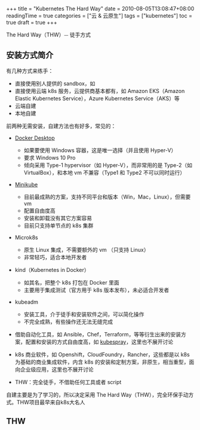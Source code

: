 +++
title = "Kubernetes The Hard Way"
date = 2010-08-05T13:08:47+08:00
readingTime = true
categories = ["云 & 云原生"]
tags = ["kubernetes"]
toc = true
draft = true
+++

The Hard Way（THW）⏤ 徒手方式

<!--more-->

## 安装方式简介

有几种方式来练手：

-   直接使用别人提供的 sandbox，如
-   直接使用云端 k8s 服务，云提供商基本都有，如 Amazon EKS（Amazon Elastic Kubernetes Service），Azure Kubernetes Service（AKS）等
-   云端自建
-   本地自建

前两种无需安装，自建方法也有好多，常见的：

-   [Docker Desktop](https://docs.docker.com/docker-for-windows/install/)

    -   如果要使用 Windows 容器，这是唯一选择（并且使用 Hyper-V）
    -   要求 Windows 10 Pro
    -   倾向采用 Type-1 hypervisor（如 Hyper-V），而非常用的是 Type-2（如 VirtualBox），和本地 vm 不兼容（Type1 和 Type2 不可以同时运行）

-   [Minikube](https://k8smeetup.github.io/docs/getting-started-guides/minikube/)

    -   目前最成熟的方案，支持不同平台和版本（Win，Mac，Linux），但需要 vm
    -   配置自由度高
    -   安装和卸载没有其它方案容易
    -   目前只支持单节点的 k8s 集群

-   Microk8s

    -   原生 Linux 集成，不需要额外的 vm （只支持 Linux）
    -   非常轻巧，适合本地开发者

-   kind（Kubernetes in Docker）

    -   如其名，把整个 k8s 打包在 Docker 里面
    -   主要用于集成测试（官方用于 k8s 版本发布），未必适合开发者

-   kubeadm

    -   安装工具，介于徒手和安装软件之间，可以简化操作
    -   不完全成熟，有些操作还无法无缝完成

-   借助自动化工具，如 Ansible，Chef，Terraform，等等衍生出来的安装方案，配置和安装的方式自由度高，如 [kubespray](https://github.com/kubernetes-sigs/kubespray)，这里也不展开讨论

-   k8s 商业软件，如 Openshift，CloudFoundry，Rancher，这些都是以 k8s 为基础的商业集成软件，内含 k8s 的安装和定制方案，非原生，相当重型，面向企业级应用，这里也不展开讨论

-   THW：完全徒手，不借助任何工具或者 script

自建主要是为了学习的，所以决定采用 The Hard Way（THW），完全环保手动方式。THW项目最早来自k8s大名人 



## THW 
